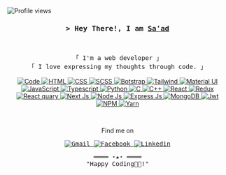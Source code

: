 <!-- https://md-saad.netlify.app/ -->
<!-- LEAVE A STAR, IF YOU LIKE IT ! -->

<!-- Profile Views Counter -->

![Profile views](https://gpvc.arturio.dev/Saad-001)

<!-- Intro  -->
<h3 align="center">
        <samp>&gt; Hey There!, I am
                <b><a target="_blank" href="https://md-saad.netlify.app/">Sa'ad</a></b>
        </samp>
</h3>
<br>

<p align="center">
        <!-- Organisation  -->
        <samp>
                「 I'm a web developer 」
                <br>
                「 I love expressing my thoughts through code.</b> 」
                <br>
                <br>
        </samp>
        <!-- Programming Languages -->
        <!-- Code logo -->
        <a href="https://github.com/Saad-001?tab=repositories" target="_blank"><img alt="Code"
                        src="https://img.shields.io/badge/-code-000000?style=flat-square&logo=Plex&logoColor=white">
        </a>
        <!-- HTML -->
        <a href="https://github.com/Saad-001?tab=repositories" target="_blank"><img alt="HTML"
                        src="https://img.shields.io/badge/-HTML-E34F26?style=flat-square&logo=HTML5&logoColor=white">
        </a>
        <!-- CSS  -->
        <a href="https://github.com/Saad-001?tab=repositories" target="_blank"><img alt="CSS"
                        src="https://img.shields.io/badge/-CSS-1572B6?style=flat-square&logo=CSS3&logoColor=white">
        </a>
        <!-- SCSS  -->
        <a href="https://github.com/Saad-001?tab=repositories" target="_blank"><img alt="SCSS"
                        src="https://img.shields.io/badge/Sass-CC6699?style=flat-square&logo=sass&logoColor=white">
        </a>
        <!-- Bootstrap  -->
        <a href="https://github.com/Saad-001?tab=repositories" target="_blank"><img alt="Botstrap"
                        src="https://img.shields.io/badge/bootstrap-%23563D7C.svg?style=flat-square&logo=bootstrap&logoColor=white">
        </a>
        <!-- Tailwind  -->
        <a href="https://github.com/Saad-001?tab=repositories" target="_blank"><img alt="Tailwind"
                        src="https://img.shields.io/badge/Tailwind_CSS-38B2AC?style=flat-square&logo=tailwind-css&logoColor=white">
        </a>
        <!-- Material UI -->
        <a href="https://github.com/Saad-001?tab=repositories" target="_blank"><img alt="Material UI"
                        src="https://img.shields.io/badge/Material--UI-0081CB?style=flat-square&logo=material-ui&logoColor=white">
        </a>
        <!-- JavaScript -->
        <a href="https://github.com/Saad-001?tab=repositories" target="_blank"><img alt="JavaScript"
                        src="https://img.shields.io/badge/-JavaScript-F7DF1E?style=flat-square&logo=JavaScript&logoColor=white">
        </a>
        <!-- Typescript -->
        <a href="https://github.com/Saad-001?tab=repositories" target="_blank"><img alt="Typescript"
                        src="https://img.shields.io/badge/typescript-%23007ACC.svg?style=flat-square&logo=typescript&logoColor=white">
        </a>
        <!-- Python -->
        <a href="https://github.com/Saad-001?tab=repositories" target="_blank"><img alt="Python"
                        src="https://img.shields.io/badge/python-%23007ACC.svg?style=flat-square&logo=python&logoColor=white">
        </a>
        <!-- c -->
        <a href="https://github.com/ShahriarShafin?tab=repositories" target="_blank"><img alt="C"
                        src="https://img.shields.io/badge/c-%2300599C.svg?style=flat-square&logo=c&logoColor=white">
        </a>
        <!-- C++ -->
        <a href="https://github.com/ShahriarShafin?tab=repositories" target="_blank"><img alt="C++"
                        src="https://img.shields.io/badge/-C++-9b3675?style=flat-square&logo=C%2B%2B&logoColor=white">
        </a>
        <!-- REACT  -->
        <a href="https://github.com/Saad-001?tab=repositories" target="_blank"><img alt="React"
                        src="https://img.shields.io/badge/React-20232A?style=flat-square&logo=react&logoColor=61DAFB">
        </a>
        <!-- Redux  -->
        <a href="https://github.com/Saad-001?tab=repositories" target="_blank"><img alt="Redux"
                        src="https://img.shields.io/badge/Redux-593D88?style=flat-square&logo=redux&logoColor=white">
        </a>
        <!-- React quary  -->
        <a href="https://github.com/Saad-001?tab=repositories" target="_blank"><img alt="React quary"
                        src="https://img.shields.io/badge/-React%20Query-FF4154?style=flat-square&logo=react%20query&logoColor=white">
        </a>
        <!-- Next js  -->
        <a href="https://github.com/Saad-001?tab=repositories" target="_blank"><img alt="Next Js"
                        src="https://img.shields.io/badge/Next-black?style=flat-square&logo=next.js&logoColor=white">
        </a>
                <!-- Node Js -->
        <a href="https://github.com/Saad-001?tab=repositories" target="_blank"><img alt="Node Js"
                        src="https://img.shields.io/badge/node.js-6DA55F?style=flat-square&logo=node.js&logoColor=white">
        </a>
        <!-- Express Js -->
        <a href="https://github.com/Saad-001?tab=repositories" target="_blank"><img alt="Express Js"
                        src="https://img.shields.io/badge/express.js-%23404d59.svg?style=flat-square&logo=express&logoColor=%2361DAFB">
        </a>
        <!-- MongoDB  -->
        <a href="https://github.com/Saad-001?tab=repositories" target="_blank"><img alt="MongoDB"
                        src="https://img.shields.io/badge/MongoDB-4EA94B?style=flat-square&logo=mongodb&logoColor=white">
        </a>
        <!-- JWT  -->
        <a href="https://github.com/Saad-001?tab=repositories" target="_blank"><img alt="Jwt"
                        src="https://img.shields.io/badge/JWT-black?style=flat-square&logo=JSON%20web%20tokens">
        </a>
        <!-- NPM  -->
        <a href="https://github.com/Saad-001?tab=repositories" target="_blank"><img alt="NPM"
                        src="https://img.shields.io/badge/NPM-%23000000.svg?style=flat-square&logo=npm&logoColor=white">
        </a>
        <!-- Yarn -->
        <a href="https://github.com/Saad-001?tab=repositories" target="_blank"><img alt="Yarn"
                        src="https://img.shields.io/badge/yarn-%232C8EBB.svg?style=flat-square&logo=yarn&logoColor=white">
        </a>
</p>

<!-- Details Section-->
<!-- <details align="center">
    <summary> <samp>&#9776; More</samp></summary>
    <p align="center">
        <br>
        //Activity Widget
        <img alt="My GitHub Stats"
                src="https://github-readme-stats.vercel.app/api?username=saad-001&show_icons=true&count_private=true&theme=nightowl" />
        <br>
        <br>
        <img alt="Most used languages"
                src="https://github-readme-stats.vercel.app/api/top-langs/?username=saad-001&hide=php&layout=compact&theme=nightowl" />
    </p>
</details> -->
<br>
<!-- Social Links -->
    <p align="center">
        <p align="center">Find me on</p>
        <samp align="center">
                <p>
                        <!-- Gmail --> 
                        <a href="mailto:contact.mdsaad@gmail.com" target="_blank"><img alt="Gmail"
                                src="https://img.shields.io/badge/-Gmail-EA4335?style=flat-square&logo=Gmail&logoColor=white">
                        </a>
                        <!-- Facebook -->
                        <a href="https://www.facebook.com/profile.md.saad/" target="_blank"><img alt="Facebook"
                                src="https://img.shields.io/badge/-Facebook-1877F2?style=flat-square&logo=Facebook&logoColor=white">
                        </a>
                        <!-- Linkedin -->
                        <a href="https://www.linkedin.com/in/mdsaad-dev/" target="_blank"><img alt="Linkedin"
                                src="https://img.shields.io/badge/-Linkedin-0A66C2?style=flat-square&logo=Linkedin&logoColor=white">
                        </a>
                </p>
        </samp>
    </p>

<!-- Footer -->
<samp>
    <p align="center">
        ════ ⋆★⋆ ════
        <br>
        "Happy Coding👨‍💻!"
    </p>
</samp>

<!-- Pinned Repositories -->

<!-- #### Pinned -->
<!--
<p align="center">
        <a href="https://github.com/Saad-001/hotel-room-booking-app-frontend">
        <img width='48%' align="center"src="https://github-readme-stats.vercel.app/api/pin/?username=saad-001&repo=hotel-room-booking-app-frontend&border_color=02D892&bg_color=0D1117&title_color=C9D1D9&text_color=8B949E&icon_color=02D892" />
        </a>
        <span>&nbsp;</span>
        <a href="https://github.com/Saad-001/hotel-room-booking-app-backend">
        <img width='48%' align="center"src="https://github-readme-stats.vercel.app/api/pin/?username=saad-001&repo=hotel-room-booking-app-backend&border_color=02D892&bg_color=0D1117&title_color=C9D1D9&text_color=8B949E&icon_color=02D892" />
        </a>
</p>
<p align="center">
        <a href="https://github.com/saad-001/MachBazaar">
        <img width='48%' align="center"src="https://github-readme-stats.vercel.app/api/pin/?username=saad-001&repo=MachBazaar&border_color=02D892&bg_color=0D1117&title_color=C9D1D9&text_color=8B949E&icon_color=02D892" />
        </a>
        <span>&nbsp;</span>
        <a href="https://github.com/Saad-001/VipDokan">
        <img width='48%' align="center"src="https://github-readme-stats.vercel.app/api/pin/?username=saad-001&repo=VipDokan&border_color=02D892&bg_color=0D1117&title_color=C9D1D9&text_color=8B949E&icon_color=02D892" />
        </a>
</p>
<p align="center">
        <a href="https://github.com/saad-001/Ultra-net-client-side">
        <img width='48%' align="center"src="https://github-readme-stats.vercel.app/api/pin/?username=saad-001&repo=Ultra-net-client-side&border_color=02D892&bg_color=0D1117&title_color=C9D1D9&text_color=8B949E&icon_color=02D892" />
        </a>
        <span>&nbsp;</span>
        <a href="https://github.com/saad-001/Ultra-net-server-side">
        <img width='48%' align="center"src="https://github-readme-stats.vercel.app/api/pin/?username=saad-001&repo=Ultra-net-server-side&border_color=02D892&bg_color=0D1117&title_color=C9D1D9&text_color=8B949E&icon_color=02D892" />
        </a>
</p>
<p align="center">
        <a href="https://github.com/saad-001/Evernet-Internet">
        <img width='48%' align="center"src="https://github-readme-stats.vercel.app/api/pin/?username=saad-001&repo=Evernet-Internet&border_color=02D892&bg_color=0D1117&title_color=C9D1D9&text_color=8B949E&icon_color=02D892" />
        </a>
</p> -->
